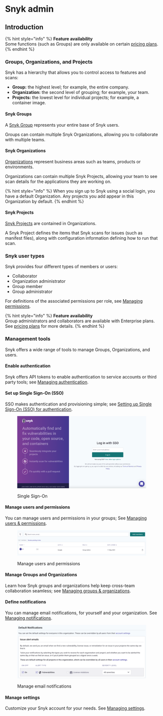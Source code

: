 # Snyk admin

## Introduction

{% hint style="info" %}
**Feature availability**\
Some functions (such as Groups) are only available on certain [pricing plans](https://snyk.io/plans/).
{% endhint %}

### Groups, Organizations, and Projects

Snyk has a hierarchy that allows you to control access to features and scans:

* **Group:** the highest level; for example, the entire company.
* **Organization:** the second level of grouping; for example, your team.
* **Projects:** the lowest level for individual projects; for example, a container image.

#### Snyk Groups

A [Snyk Group](managing-groups-and-organizations/whats-a-snyk-group.md) represents your entire base of Snyk users.

Groups can contain multiple Snyk Organizations, allowing you to collaborate with multiple teams.

#### Snyk Organizations

[Organizations](managing-groups-and-organizations/whats-a-snyk-organization.md) represent business areas such as teams, products or environments.&#x20;

Organizations can contain multiple Snyk Projects, allowing your team to see scan details for the applications they are working on.

{% hint style="info" %}
When you sign up to Snyk using a social login, you have a default Organization. Any projects you add appear in this Organization by default.
{% endhint %}

#### Snyk Projects

[Snyk Projects](./#snyk-projects) are contained in Organizations.

A Snyk Project defines the items that Snyk scans for issues (such as manifest files), along with configuration information defining how to run that scan.

### Snyk user types

Snyk provides four different types of members or users:

* Collaborator
* Organization administrator
* Group member
* Group administrator

For definitions of the associated permissions per role, see [Managing permissions](managing-users-and-permissions/managing-permissions.md#permissions-per-role).

{% hint style="info" %}
**Feature availability**\
Group administrators and collaborators are available with Enterprise plans. See [pricing plans](https://snyk.io/plans/) for more details.
{% endhint %}

### Management tools

Snyk offers a wide range of tools to manage Groups, Organizations, and users.

#### Enable authentication

Snyk offers API tokens to enable authentication to service accounts or third party tools; see [Managing authentication](authentication/).

#### Set up Single Sign-On (SSO)

SSO makes authentication and provisioning simple; see [Setting up Single Sign-On (SSO) for authentication](setting-up-sso-for-authentication/).

<figure><img src="../.gitbook/assets/image (167) (1) (1) (1) (1) (1) (1) (1) (2).png" alt="Single Sign-On"><figcaption><p>Single Sign-On</p></figcaption></figure>

#### Manage users and permissions

You can manage users and permissions in your groups; See [Managing users & permissions](managing-users-and-permissions/).

<figure><img src="../.gitbook/assets/image (245) (1).png" alt="Manage users and permissions"><figcaption><p>Manage users and permissions</p></figcaption></figure>

#### Manage Groups and Organizations

Learn how Snyk groups and organizations help keep cross-team collaboration seamless; see [Managing groups & organizations](managing-groups-and-organizations/).

#### Define notifications

You can manage email notifications, for yourself and your organization. See [Managing notifications](notifications.md).

<figure><img src="../.gitbook/assets/image (6).png" alt="Manage email notifications"><figcaption><p>Manage email notifications</p></figcaption></figure>

#### Manage settings

Customize your Snyk account for your needs. See [Managing settings](managing-settings/).
